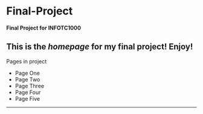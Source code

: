 # Final-Project
**Final Project for INFOTC1000**

This is the *homepage* for my final project! Enjoy!
---
Pages in project
- Page One
- Page Two
- Page Three
- Page Four
- Page Five
---
